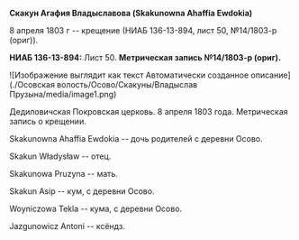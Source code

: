 **Скакун Агафия Владыславова (Skakunowna Ahaffia Ewdokia)**

8 апреля 1803 г -- крещение (НИАБ 136-13-894, лист 50, №14/1803-р
(ориг)).

**НИАБ 136-13-894:** Лист 50. **Метрическая запись №14/1803-р (ориг).**

![Изображение выглядит как текст Автоматически созданное
описание](./Осовская волость/Осово/Скакуны/Владыслав Прузына/media/image1.png)

Дедиловичская Покровская церковь. 8 апреля 1803 года. Метрическая запись
о крещении.

Skakunowna Ahaffia Ewdokia -- дочь родителей с деревни Осовo.

Skakun Władysław -- отец.

Skakunowa Pruzyna -- мать.

Skakun Asip -- кум, с деревни Осовo.

Woyniczowa Tekla -- кума, с деревни Осовo.

Jazgunowicz Antoni -- ксёндз.
